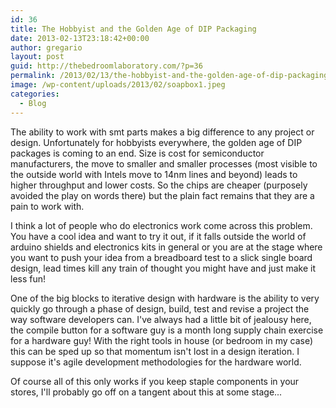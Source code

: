 ```yaml
---
id: 36
title: The Hobbyist and the Golden Age of DIP Packaging
date: 2013-02-13T23:18:42+00:00
author: gregario
layout: post
guid: http://thebedroomlaboratory.com/?p=36
permalink: /2013/02/13/the-hobbyist-and-the-golden-age-of-dip-packaging/
image: /wp-content/uploads/2013/02/soapbox1.jpeg
categories:
  - Blog
---
```

The ability to work with smt parts makes a big difference to any project or design. Unfortunately for hobbyists everywhere, the golden age of DIP packages is coming to an end. Size is cost for semiconductor manufacturers, the move to smaller and smaller processes (most visible to the outside world with Intels move to 14nm lines and beyond) leads to higher throughput and lower costs. So the chips are cheaper (purposely avoided the play on words there) but the plain fact remains that they are a pain to work with.

I think a lot of people who do electronics work come across this problem. You have a cool idea and want to try it out, if it falls outside the world of arduino shields and electronics kits in general or you are at the stage where you want to push your idea from a breadboard test to a slick single board design, lead times kill any train of thought you might have and just make it less fun!

One of the big blocks to iterative design with hardware is the ability to very quickly go through a phase of design, build, test and revise a project the way software developers can. I've always had a little bit of jealousy here, the compile button for a software guy is a month long supply chain exercise for a hardware guy! With the right tools in house (or bedroom in my case) this can be sped up so that momentum isn't lost in a design iteration. I suppose it's agile development methodologies for the hardware world.

Of course all of this only works if you keep staple components in your stores, I'll probably go off on a tangent about this at some stage...